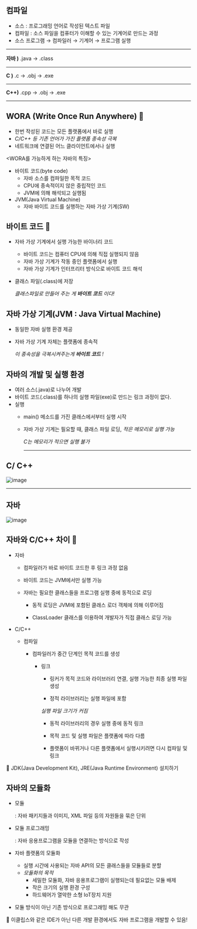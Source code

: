 ## 컴파일

- 소스 : 프로그래밍 언어로 작성된 텍스트 파일
- 컴파일 : 소스 파일을 컴퓨터가 이해할 수 있는 기계어로 만드는 과정
- 소스 프로그램 → 컴파일러 → 기계어 → 프로그램 실행

---

**자바 )** .java -> .class

---

**C )** .c -> .obj -> .exe

---

**C++)** .cpp -> .obj -> .exe

---

## **WORA (Write Once Run Anywhere)** 🌟

- 한번 작성된 코드는 모든 플랫폼에서 바로 실행
- *C/C++ 등 기존 언어가 가진 플랫폼 종속성 극복*
- 네트워크에 연결된 어느 클라이언트에서나 실행

<WORA를 가능하게 하는 자바의 특징>

- 바이트 코드(byte code)
    - 자바 소스를 컴파일한 목적 코드
    - CPU에 종속적이지 않은 중립적인 코드
    - JVM에 의해 해석되고 실행됨
- JVM(Java Virtual Machine)
    - 자바 바이트 코드를 실행하는 자바 가상 기계(SW)
    

## **바이트 코드** 🌟

- 자바 가상 기계에서 실행 가능한 바이너리 코드
    - 바이트 코드는 컴퓨터 CPU에 의해 직접 실행되지 않음
    - 자바 가상 기계가 작동 중인 플랫폼에서 실행
    - 자바 가상 기계가 인터프리터 방식으로 바이트 코드 해석
- 클래스 파일(.class)에 저장
    
    *클래스파일로 만들어 주는 게 **바이트 코드** 이다!* 
    

## 자바 가상 기계(JVM : Java Virtual Machine)

- 동일한 자바 실행 환경 제공
- 자바 가상 기계 자체는 플랫폼에 종속적
    
    *이 종속성을 극복시켜주는게 **바이트 코드** !*
    

 

## 자바의 개발 및 실행 환경

- 여러 소스(.java)로 나누어 개발
- 바이트 코드(.class)를 하나의 실행 파일(exe)로 만드는 링크 과정이 없다.
- 실행
    - main() 메소드를 가진 클래스에서부터 실행 시작
    - 자바 가상 기계는 필요할 때, 클래스 파일 로딩, *적은 메모리로 실행 가능*
        
        *C는 메모리가 적으면 실행 불가*
        
        ---

 ## C/ C++
        
![image](https://github.com/somi9954/Java/assets/137499604/d6bdc780-b493-46f4-b348-9bc3a6c91ea6)

        
---
        
## 자바
        
![image](https://github.com/somi9954/Java/assets/137499604/30f1325e-4f9f-4b19-b112-ec3623839636)

        
    
## 자바와 C/C++ 차이 🌟
    
- 자바
  - 컴파일러가 바로 바이트 코드한 후 링크 과정 없음
  - 바이트 코드는 JVM에서만 실행 가능
  - 자바는 필요한 클래스들을 프로그램 실행 중에 동적으로 로딩
            
      - 동적 로딩은 JVM에 포함된 클래스 로더 객체에 의해 이루어짐
            
      - ClassLoader 클래스를 이용하여 개발자가 직접 클래스 로딩 가능
            
 - C/C++
   - 컴파일
      - 컴파일러가 중간 단계인 목적 코드를 생성
            
        - 링크
            
           - 링커가 목적 코드와 라이브러리 연결, 실행 가능한 최종 실행 파일 생성
            
            - 정적 라이브러리는 실행 파일에 포함
            
            *실행 파일 크기가 커짐*
            
            - 동적 라이브러리의 경우 실행 중에 동적 링크
            
            - 목적 코드 및 실행 파일은 플랫폼에 따라 다름
            
            - 플랫폼이 바뀌거나 다른 플랫폼에서 실행시키려면 다시 컴파일 및 링크
            

<aside>
📢 JDK(Java Development Kit), JRE(Java Runtime Environment) 설치하기

</aside>

## 자바의 모듈화

- 모듈
    
    : 자바 패키지들과 이미지, XML 파일 등의 자원들을 묶은 단위
    
- 모듈 프로그래밍
    
    : 자바 응용프로그램을 모듈을 연결하는 방식으로 작성
    
- 자바 플랫폼의 모듈화
    - 실행 시간에 사용되는 자바 API의 모든 클래스들을 모듈들로 분할
    - *모듈화의 목적*
        - 세밀한 모듈화, 자바 응용프로그램이 실행되는데 필요없는 모듈 배제
        - 작은 크기의 실행 환경 구성
        - 하드웨어가 열악한 소형 IoT장치 지원

- 모듈 방식이 아닌 기존 방식으로 프로그래밍 해도 무관

<aside>
📢 이클립스와 같은 IDE가 아닌 다른 개발 환경에서도 자바 프로그램을 개발할 수 있음!

</aside>
